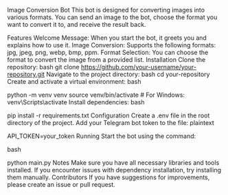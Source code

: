 Image Conversion Bot
This bot is designed for converting images into various formats. You can send an image to the bot, choose the format you want to convert it to, and receive the result back.

Features
Welcome Message: When you start the bot, it greets you and explains how to use it.
Image Conversion: Supports the following formats: jpg, jpeg, png, webp, bmp, ppm.
Format Selection: You can choose the format to convert the image from a provided list.
Installation
Clone the repository:
bash
git clone https://github.com/your-username/your-repository.git
Navigate to the project directory:
bash
cd your-repository
Create and activate a virtual environment:
bash

python -m venv venv
source venv/bin/activate  # For Windows: venv\Scripts\activate
Install dependencies:
bash

pip install -r requirements.txt
Configuration
Create a .env file in the root directory of the project.
Add your Telegram bot token to the file:
plaintext

API_TOKEN=your_token
Running
Start the bot using the command:

bash

python main.py
Notes
Make sure you have all necessary libraries and tools installed.
If you encounter issues with dependency installation, try installing them manually.
Contributors
If you have suggestions for improvements, please create an issue or pull request.
